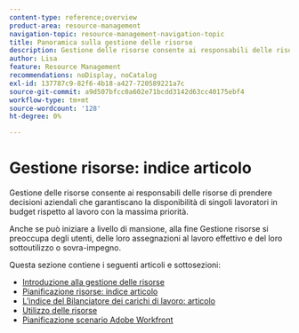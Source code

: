 ```yaml
---
content-type: reference;overview
product-area: resource-management
navigation-topic: resource-management-navigation-topic
title: Panoramica sulla gestione delle risorse
description: Gestione delle risorse consente ai responsabili delle risorse di prendere decisioni aziendali che garantiscano la disponibilità di singoli lavoratori in budget rispetto al lavoro con la massima priorità. Anche se può iniziare a livello di mansione, alla fine Gestione risorse si preoccupa degli utenti e del loro sottoutilizzo o sovra-impegno.
author: Lisa
feature: Resource Management
recommendations: noDisplay, noCatalog
exl-id: 137787c9-82f6-4b18-a427-720589221a7c
source-git-commit: a9d507bfcc0a602e71bcdd3142d63cc40175ebf4
workflow-type: tm+mt
source-wordcount: '128'
ht-degree: 0%

---
```


# Gestione risorse: indice articolo

<!--Audited: 01/2024-->

Gestione delle risorse consente ai responsabili delle risorse di prendere decisioni aziendali che garantiscano la disponibilità di singoli lavoratori in budget rispetto al lavoro con la massima priorità.

Anche se può iniziare a livello di mansione, alla fine Gestione risorse si preoccupa degli utenti, delle loro assegnazioni al lavoro effettivo e del loro sottoutilizzo o sovra-impegno.

Questa sezione contiene i seguenti articoli e sottosezioni:

* [Introduzione alla gestione delle risorse](../../resource-mgmt/resource-mgmt-overview/get-started-resource-management.md)
* [Pianificazione risorse: indice articolo](/help/quicksilver/resource-mgmt/resource-planning/resource-planning-overview.md)
* [L’indice del Bilanciatore dei carichi di lavoro: articolo](/help/quicksilver/resource-mgmt/workload-balancer/workload-balancer.md)
* [Utilizzo delle risorse](/help/quicksilver/resource-mgmt/resource-utilization/resource-utilization.md)
* [Pianificazione scenario Adobe Workfront](/help/quicksilver/scenario-planner/scenario-planning.md)





